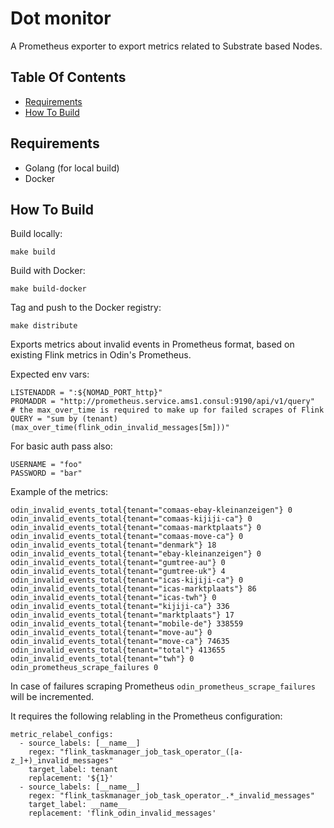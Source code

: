 # Dot monitor
A Prometheus exporter to export metrics related to Substrate based Nodes.

## Table Of Contents

* [Requirements](#requirements)
* [How To Build](#how-to-build)


## Requirements
* Golang (for local build)
* Docker

## How To Build
Build locally:
```
make build
```

Build with Docker:
```
make build-docker
```

Tag and push to the Docker registry:
```
make distribute
```



Exports metrics about invalid events in Prometheus format, based on existing Flink metrics in Odin's Prometheus.

Expected env vars:
```
LISTENADDR = ":${NOMAD_PORT_http}"
PROMADDR = "http://prometheus.service.ams1.consul:9190/api/v1/query"
# the max_over_time is required to make up for failed scrapes of Flink
QUERY = "sum by (tenant)(max_over_time(flink_odin_invalid_messages[5m]))"
```
For basic auth pass also:
```
USERNAME = "foo"
PASSWORD = "bar"
```

Example of the metrics:
```
odin_invalid_events_total{tenant="comaas-ebay-kleinanzeigen"} 0
odin_invalid_events_total{tenant="comaas-kijiji-ca"} 0
odin_invalid_events_total{tenant="comaas-marktplaats"} 0
odin_invalid_events_total{tenant="comaas-move-ca"} 0
odin_invalid_events_total{tenant="denmark"} 18
odin_invalid_events_total{tenant="ebay-kleinanzeigen"} 0
odin_invalid_events_total{tenant="gumtree-au"} 0
odin_invalid_events_total{tenant="gumtree-uk"} 4
odin_invalid_events_total{tenant="icas-kijiji-ca"} 0
odin_invalid_events_total{tenant="icas-marktplaats"} 86
odin_invalid_events_total{tenant="icas-twh"} 0
odin_invalid_events_total{tenant="kijiji-ca"} 336
odin_invalid_events_total{tenant="marktplaats"} 17
odin_invalid_events_total{tenant="mobile-de"} 338559
odin_invalid_events_total{tenant="move-au"} 0
odin_invalid_events_total{tenant="move-ca"} 74635
odin_invalid_events_total{tenant="total"} 413655
odin_invalid_events_total{tenant="twh"} 0
odin_prometheus_scrape_failures 0
```
In case of failures scraping Prometheus `odin_prometheus_scrape_failures` will be incremented.

It requires the following relabling in the Prometheus configuration:
```
metric_relabel_configs:
  - source_labels: [__name__]
    regex: "flink_taskmanager_job_task_operator_([a-z_]+)_invalid_messages"
    target_label: tenant
    replacement: '${1}'
  - source_labels: [__name__]
    regex: "flink_taskmanager_job_task_operator_.*_invalid_messages"
    target_label: __name__
    replacement: 'flink_odin_invalid_messages'
```

